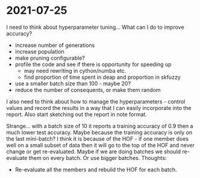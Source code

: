 # 2021-07-25
I need to think about hyperparameter tuning...
What can I do to improve accuracy?
- increase number of generations
- increase population
- make pruning configurable?
- profile the code and see if there is opportunity for speeding up
    - may need rewriting in cython/numba etc.
    - find proportion of time spent in deap and proportion in skfuzzy
- use a smaller batch size than 100 - maybe 20?
- reduce the number of consequents, or make them random

I also need to think about how to manage the hyperparameters - control values and record the results in a way that I can easily incorporate into the report. 
Also start sketching out the report in note format.  

Strange... with a batch size of 10 it reports a training accuracy of 0.9 then a much lower test accuracy.  Maybe because the training accuracy is only on the last mini-batch?
I think it is because of the HOF - if one member does well on a small subset of data then it will go to the top of the HOF and never change or get re-evaluated.  Maybe if we are doing batches we should re-evaluate them on every batch.  Or use bigger batches.
Thoughts:
- Re-evaluate all the members and rebuild the HOF for each batch.
